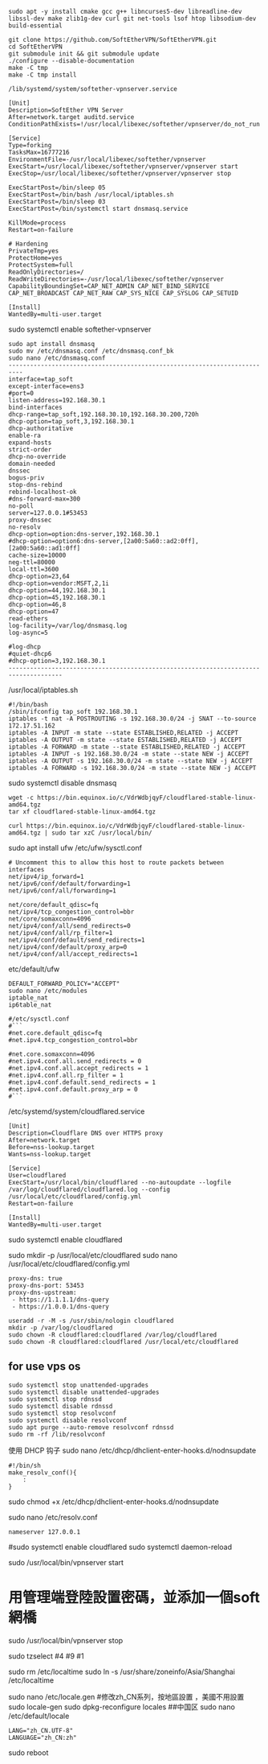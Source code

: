 ```sudo apt -y install cmake gcc g++ libncurses5-dev libreadline-dev libssl-dev make zlib1g-dev curl git net-tools lsof htop libsodium-dev build-essential```
```
git clone https://github.com/SoftEtherVPN/SoftEtherVPN.git
cd SoftEtherVPN
git submodule init && git submodule update
./configure --disable-documentation
make -C tmp
make -C tmp install
```
```/lib/systemd/system/softether-vpnserver.service```
```
[Unit]
Description=SoftEther VPN Server
After=network.target auditd.service
ConditionPathExists=!/usr/local/libexec/softether/vpnserver/do_not_run

[Service]
Type=forking
TasksMax=16777216
EnvironmentFile=-/usr/local/libexec/softether/vpnserver
ExecStart=/usr/local/libexec/softether/vpnserver/vpnserver start
ExecStop=/usr/local/libexec/softether/vpnserver/vpnserver stop

ExecStartPost=/bin/sleep 05
ExecStartPost=/bin/bash /usr/local/iptables.sh
ExecStartPost=/bin/sleep 03
ExecStartPost=/bin/systemctl start dnsmasq.service

KillMode=process
Restart=on-failure

# Hardening
PrivateTmp=yes
ProtectHome=yes
ProtectSystem=full
ReadOnlyDirectories=/
ReadWriteDirectories=-/usr/local/libexec/softether/vpnserver
CapabilityBoundingSet=CAP_NET_ADMIN CAP_NET_BIND_SERVICE CAP_NET_BROADCAST CAP_NET_RAW CAP_SYS_NICE CAP_SYSLOG CAP_SETUID

[Install]
WantedBy=multi-user.target

```

sudo systemctl enable softether-vpnserver
```
sudo apt install dnsmasq
sudo mv /etc/dnsmasq.conf /etc/dnsmasq.conf_bk
sudo nano /etc/dnsmasq.conf
--------------------------------------------------------------------------
interface=tap_soft
except-interface=ens3
#port=0
listen-address=192.168.30.1
bind-interfaces
dhcp-range=tap_soft,192.168.30.10,192.168.30.200,720h
dhcp-option=tap_soft,3,192.168.30.1
dhcp-authoritative
enable-ra
expand-hosts
strict-order
dhcp-no-override
domain-needed
dnssec
bogus-priv
stop-dns-rebind
rebind-localhost-ok
#dns-forward-max=300
no-poll
server=127.0.0.1#53453
proxy-dnssec
no-resolv
dhcp-option=option:dns-server,192.168.30.1
#dhcp-option=option6:dns-server,[2a00:5a60::ad2:0ff],[2a00:5a60::ad1:0ff]
cache-size=10000
neg-ttl=80000
local-ttl=3600
dhcp-option=23,64
dhcp-option=vendor:MSFT,2,1i
dhcp-option=44,192.168.30.1
dhcp-option=45,192.168.30.1
dhcp-option=46,8
dhcp-option=47
read-ethers
log-facility=/var/log/dnsmasq.log
log-async=5

#log-dhcp
#quiet-dhcp6
#dhcp-option=3,192.168.30.1
-------------------------------------------------------------------------------------
```
/usr/local/iptables.sh
```
#!/bin/bash
/sbin/ifconfig tap_soft 192.168.30.1
iptables -t nat -A POSTROUTING -s 192.168.30.0/24 -j SNAT --to-source 172.17.51.162
iptables -A INPUT -m state --state ESTABLISHED,RELATED -j ACCEPT
iptables -A OUTPUT -m state --state ESTABLISHED,RELATED -j ACCEPT
iptables -A FORWARD -m state --state ESTABLISHED,RELATED -j ACCEPT
iptables -A INPUT -s 192.168.30.0/24 -m state --state NEW -j ACCEPT
iptables -A OUTPUT -s 192.168.30.0/24 -m state --state NEW -j ACCEPT
iptables -A FORWARD -s 192.168.30.0/24 -m state --state NEW -j ACCEPT
```

sudo systemctl disable dnsmasq
```
wget -c https://bin.equinox.io/c/VdrWdbjqyF/cloudflared-stable-linux-amd64.tgz
tar xf cloudflared-stable-linux-amd64.tgz

curl https://bin.equinox.io/c/VdrWdbjqyF/cloudflared-stable-linux-amd64.tgz | sudo tar xzC /usr/local/bin/
```
sudo apt install ufw
/etc/ufw/sysctl.conf
```
# Uncomment this to allow this host to route packets between interfaces
net/ipv4/ip_forward=1
net/ipv6/conf/default/forwarding=1
net/ipv6/conf/all/forwarding=1

net/core/default_qdisc=fq
net/ipv4/tcp_congestion_control=bbr
net/core/somaxconn=4096
net/ipv4/conf/all/send_redirects=0
net/ipv4/conf/all/rp_filter=1
net/ipv4/conf/default/send_redirects=1
net/ipv4/conf/default/proxy_arp=0
net/ipv4/conf/all/accept_redirects=1
```
etc/default/ufw
```
DEFAULT_FORWARD_POLICY="ACCEPT"
sudo nano /etc/modules
iptable_nat
ip6table_nat
```
```
#/etc/sysctl.conf
#```
#net.core.default_qdisc=fq
#net.ipv4.tcp_congestion_control=bbr

#net.core.somaxconn=4096
#net.ipv4.conf.all.send_redirects = 0
#net.ipv4.conf.all.accept_redirects = 1
#net.ipv4.conf.all.rp_filter = 1
#net.ipv4.conf.default.send_redirects = 1
#net.ipv4.conf.default.proxy_arp = 0
#```
```

/etc/systemd/system/cloudflared.service
```
[Unit]
Description=Cloudflare DNS over HTTPS proxy
After=network.target
Before=nss-lookup.target
Wants=nss-lookup.target

[Service]
User=cloudflared
ExecStart=/usr/local/bin/cloudflared --no-autoupdate --logfile /var/log/cloudflared/cloudflared.log --config /usr/local/etc/cloudflared/config.yml
Restart=on-failure

[Install]
WantedBy=multi-user.target
```
sudo systemctl enable cloudflared

sudo mkdir -p /usr/local/etc/cloudflared
sudo nano /usr/local/etc/cloudflared/config.yml
```
proxy-dns: true
proxy-dns-port: 53453
proxy-dns-upstream:
 - https://1.1.1.1/dns-query
 - https://1.0.0.1/dns-query
 ```
 ```
 useradd -r -M -s /usr/sbin/nologin cloudflared
 mkdir -p /var/log/cloudflared
 sudo chown -R cloudflared:cloudflared /var/log/cloudflared
 sudo chown -R cloudflared:cloudflared /usr/local/etc/cloudflared
 ```
 ## for use vps os
```
sudo systemctl stop unattended-upgrades
sudo systemctl disable unattended-upgrades
sudo systemctl stop rdnssd
sudo systemctl disable rdnssd
sudo systemctl stop resolvconf
sudo systemctl disable resolvconf
sudo apt purge --auto-remove resolvconf rdnssd
sudo rm -rf /lib/resolvconf
```
使用 DHCP 钩子
sudo nano /etc/dhcp/dhclient-enter-hooks.d/nodnsupdate
```
#!/bin/sh
make_resolv_conf(){
    :
}
```
sudo chmod +x /etc/dhcp/dhclient-enter-hooks.d/nodnsupdate

sudo nano /etc/resolv.conf
```
nameserver 127.0.0.1
```
#sudo systemctl enable cloudflared
sudo systemctl daemon-reload

sudo /usr/local/bin/vpnserver start
# 用管理端登陸設置密碼，並添加一個soft網橋
sudo /usr/local/bin/vpnserver stop

sudo tzselect
#4
#9
#1

sudo rm /etc/localtime
sudo ln -s /usr/share/zoneinfo/Asia/Shanghai /etc/localtime

sudo nano /etc/locale.gen
#修改zh_CN系列，按地區設置 ，美國不用設置 
sudo locale-gen
sudo dpkg-reconfigure locales
##中国区
sudo nano /etc/default/locale
```
LANG="zh_CN.UTF-8"
LANGUAGE="zh_CN:zh"
```

sudo reboot




